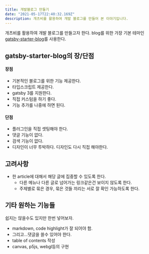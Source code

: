 ```yaml
---
title: 개발블로그 만들기
date: "2021-05-17T22:40:32.169Z"
description: 개츠비를 활용하여 개발 블로그를 만들어 본 이야기입니다.
---
```


개츠비를 활용하여 개발 블로그를 만들고자 한다.
blog를 위한 가장 기본 테마인 [gatsby-starter-blog](https://www.gatsbyjs.com/starters/gatsbyjs/gatsby-starter-blog/)를 사용한다.

## gatsby-starter-blog의 장/단점

#### 장점

- 기본적인 블로그를 위한 기능 제공한다.
- 타입스크립트 제공한다.
- gatsby 3를 지원한다.
- 직접 커스텀을 하기 좋다.
- 기능 추가를 나중에 하면 된다.

#### 단점

- 플러그인을 직접 셋팅해야 한다.
- 댓글 기능이 없다.
- 검색 기능이 없다.
- 디자인이 너무 투박하다. 디자인도 다시 직접 해야한다.

## 고려사항

- 한 article에 대해서 해당 글에 집중할 수 있도록 한다.
  - 다른 메뉴나 다른 글로 넘어가는 링크같은건 보이지 않도록 한다.
  - 주제별로 묶은 경우, 묶은 것들 끼리는 서로 잘 확인 가능하도록 한다.

## 기타 원하는 기능들

쉽지는 않을수도 있지만 한번 넣어보자.

- markdown, code highlight가 잘 되어야 함.
- 그리고...댓글을 쓸수 있어야 한다.
- table of contents 작성
- canvas, p5js, webgl등의 구현
